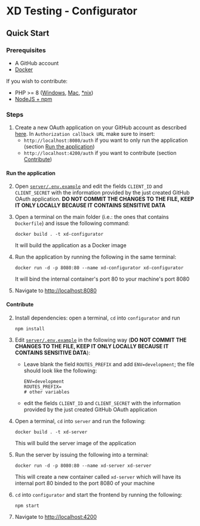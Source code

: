 # XD Testing - Configurator
## Quick Start
### Prerequisites
- A GitHub account
- [Docker](https://www.docker.com/products/docker-desktop/)

If you wish to contribute:
- PHP >= 8 ([Windows](https://windows.php.net/download), [Mac](https://formulae.brew.sh/formula/php), [*nix](https://www.php.net/manual/en/install.unix.debian.php))
- [NodeJS + npm](https://nodejs.org)

### Steps
1. Create a new OAuth application on your GitHub account as described [here](https://docs.github.com/en/developers/apps/building-oauth-apps/creating-an-oauth-app). In `Authorization callback URL` make sure to insert:
   - `http://localhost:8080/auth` if you want to only run the application (section [Run the application](#run-the-application))
   - `http://localhost:4200/auth` if you want to contribute (section [Contribute](#contribute))

#### Run the application
2. Open [`server/.env.example`](./server/.env.example) and edit the fields `CLIENT_ID` and `CLIENT_SECRET` with the information provided by the just created GitHub OAuth application. **DO NOT COMMIT THE CHANGES TO THE FILE, KEEP IT ONLY LOCALLY BECAUSE IT CONTAINS SENSITIVE DATA**
3. Open a terminal on the main folder (i.e.: the ones that contains `Dockerfile`) and issue the following command:
   ```shell
   docker build . -t xd-configurator
   ```
   It will build the application as a Docker image

4. Run the application by running the following in the same terminal:
   ```shell
   docker run -d -p 8080:80 --name xd-configurator xd-configurator
   ```
   It will bind the internal container's port 80 to your machine's port 8080

5. Navigate to [http://localhost:8080](http://localhost:8080)

#### Contribute
2. Install dependencies: open a terminal, `cd` into `configurator` and run
   ```shell
   npm install
   ```
3. Edit [`server/.env.example`](./server/.env.example) in the following way (**DO NOT COMMIT THE CHANGES TO THE FILE, KEEP IT ONLY LOCALLY BECAUSE IT CONTAINS SENSITIVE DATA**):
   - Leave blank the field `ROUTES_PREFIX` and add `ENV=development`; the file should look like the following:
      ```dotenv
      ENV=development
      ROUTES_PREFIX=
      # other variables
      ```
   - edit the fields `CLIENT_ID` and `CLIENT_SECRET` with the information provided by the just created GitHub OAuth application

   
4. Open a terminal, `cd` into `server` and run the following:
   ```
   docker build . -t xd-server
   ```
   This will build the server image of the application

5. Run the server by issuing the following into a terminal:
   ```
   docker run -d -p 8080:80 --name xd-server xd-server
   ```
   This will create a new container called `xd-server` which will have its internal port 80 binded to the port 8080 of your machine

6. `cd` into `configurator` and start the frontend by running the following:
   ```
   npm start
   ```

7. Navigate to [http://localhost:4200](http://localhost:4200)
